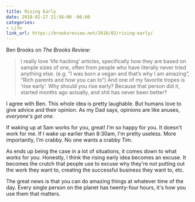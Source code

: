 ```yaml
---
title: Rising Early
date: 2018-02-27 21:58:00 -06:00
categories:
- Life
link_url: https://brooksreview.net/2018/02/rising-early/
---
```


Ben Brooks on *The Brooks Review*:

> I really love ‘life hacking’ articles, specifically how they are based on sample sizes of one, often from people who have literally never tried anything else. (e.g. “I was born a vegan and that’s why I am amazing”, “Rich parents and how you can to”) And one of my favorite tropes is ‘rise early’. Why should you rise early? Because that person did it, started months ago actually, and shit has never been better?

I agree with Ben. This whole idea is pretty laughable. But humans love to give advice and their opinion. As my Dad says, opinions are like anuses, *everyone's got one*.

If waking up at 5am works for you, great! I'm so happy for you. It doesn't work for me. If I wake up earlier than 8:30am, I'm pretty useless. More importantly, I'm crabby. No one wants a crabby Tim.

As ends up being the case in a lot of situations, it comes down to what works for you. Honestly, I think the rising early idea becomes an excuse. It becomes the crutch that people use to excuse why they're not putting out the work they want to, creating the successful business they want to, etc.

The great news is that you can do amazing things at whatever time of the day. Every single person on the planet has twenty-four hours, it's how you use them that matters.
